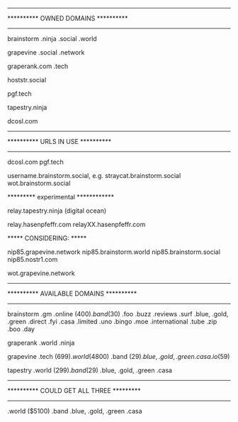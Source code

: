 ****************************************
********** OWNED DOMAINS **********
****************************************

brainstorm
.ninja
.social
.world

grapevine
.social
.network

graperank.com
.tech

hoststr.social

pgf.tech

tapestry.ninja

dcosl.com

****************************************
********** URLS IN USE **********
****************************************

dcosl.com
pgf.tech

username.brainstorm.social, e.g. straycat.brainstorm.social
wot.brainstorm.social

********* experimental ************

relay.tapestry.ninja (digital ocean)

relay.hasenpfeffr.com
relayXX.hasenpfeffr.com

***** CONSIDERING: *****

nip85.grapevine.network
nip85.brainstorm.world
nip85.brainstorm.social
nip85.nostr1.com

wot.grapevine.network

****************************************
********** AVAILABLE DOMAINS ********** 
****************************************

brainstorm
.gm
.online ($400)
.band ($30)
.foo
.buzz
.reviews
.surf
.blue, .gold, .green
.direct
.fyi
.casa 
.limited
.uno 
.bingo
.moe
.international
.tube
.zip
.boo
.day

graperank
.world
.ninja

grapevine
.tech ($699)
.world ($4800)
.band ($29)
.blue, .gold, .green
.casa
.io ($59)

tapestry
.world ($299)
.band ($29)
.blue, .gold, .green
.casa

****************************************
********** COULD GET ALL THREE *********
****************************************

.world ($5100)
.band 
.blue, .gold, .green
.casa
